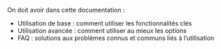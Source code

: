 On doit avoir dans cette documentation :
- Utilisation de base : comment utiliser les fonctionnalités clés
- Utilisation avancée : comment utiliser au mieux les options
- FAQ : solutions aux problèmes connus et communs liés à l’utilisation

